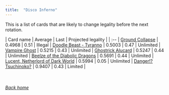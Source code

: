 ```yaml
---
title:  "Disco Inferno"
---
```


This is a list of cards that are likely to change legality before the next rotation.

| Card name | Average | Last | Projected legality |
| :-- |
[Ground Collapse](https://db.ygoprodeck.com/card/?search=Ground%20Collapse) | 0.4968 | 0.51 | Illegal |
[Doodle Beast - Tyranno](https://db.ygoprodeck.com/card/?search=Doodle%20Beast%20-%20Tyranno) | 0.5003 | 0.47 | Unlimited |
[Vampire Ghost](https://db.ygoprodeck.com/card/?search=Vampire%20Ghost) | 0.5215 | 0.43 | Unlimited |
[Ghostrick Alucard](https://db.ygoprodeck.com/card/?search=Ghostrick%20Alucard) | 0.5247 | 0.44 | Unlimited |
[Beelze of the Diabolic Dragons](https://db.ygoprodeck.com/card/?search=Beelze%20of%20the%20Diabolic%20Dragons) | 0.5691 | 0.44 | Unlimited |
[Lucent, Netherlord of Dark World](https://db.ygoprodeck.com/card/?search=Lucent,%20Netherlord%20of%20Dark%20World) | 0.5994 | 0.05 | Unlimited |
[Danger!? Tsuchinoko?](https://db.ygoprodeck.com/card/?search=Danger!?%20Tsuchinoko?) | 0.9407 | 0.43 | Limited |

<br>

###### [Back home](index)